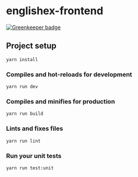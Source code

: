 # englishex-frontend

[![Greenkeeper badge](https://badges.greenkeeper.io/ThomasAndrewMacLean/EnglishEx-frontend.svg)](https://greenkeeper.io/)

## Project setup
```
yarn install
```

### Compiles and hot-reloads for development
```
yarn run dev
```

### Compiles and minifies for production
```
yarn run build
```

### Lints and fixes files
```
yarn run lint
```

### Run your unit tests
```
yarn run test:unit
```
